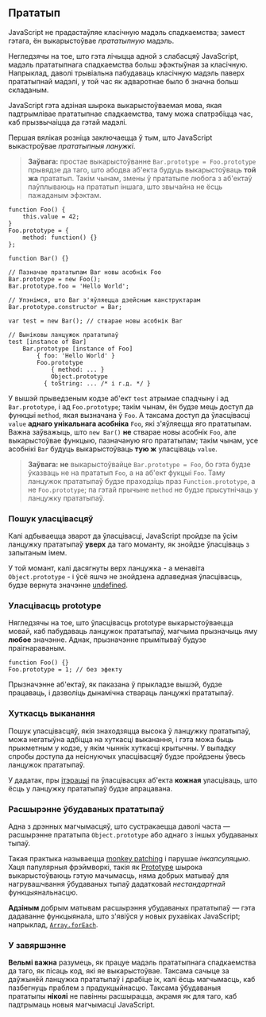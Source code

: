 ## Прататып

JavaScript не прадастаўляе класічную мадэль спадкаемства; замест гэтага, ён
выкарыстоўвае *прататыпную* мадэль.

Негледзячы на тое, што гэта лічыцца адной з слабасцяў JavaScript, мадэль
прататыпнага спадкаемства больш эфэктыўная за класічную.
Напрыклад, даволі трывіальна пабудаваць класічную мадэль паверх прататыпнай мадэлі,
у той час як адваротнае было б значна больш складаным.

JavaScript гэта адзіная шырока выкарыстоўваемая мова, якая падтрымлівае
прататыпнае спадкаемства, таму можа спатрэбіцца час, каб прызвычаіцца да гэтай мадэлі.

Першая вялікая розніца заключаецца ў тым, што JavaScript выкастроўвае *прататыпныя
ланужкі*.

> **Заўвага:** простае выкарыстоўванне `Bar.prototype = Foo.prototype` прывядзе
> да таго, што абодва аб'екта будуць выкарыстоўваць **той жа** прататып.
> Такім чынам, змены ў прататыпе любога з аб'ектаў паўплываюць на прататып іншага,
> што звычайна не ёсць пажаданым эфэктам.

    function Foo() {
        this.value = 42;
    }
    Foo.prototype = {
        method: function() {}
    };

    function Bar() {}

    // Пазначае прататыпам Bar новы асобнік Foo
    Bar.prototype = new Foo();
    Bar.prototype.foo = 'Hello World';

    // Упэнімся, што Bar з'яўляецца дзейсным канструктарам
    Bar.prototype.constructor = Bar;

    var test = new Bar(); // стварае новы асобнік Bar

    // Выніковы ланцужок прататыпаў
    test [instance of Bar]
        Bar.prototype [instance of Foo]
            { foo: 'Hello World' }
            Foo.prototype
                { method: ... }
                Object.prototype
              { toString: ... /* і г.д. */ }

У вышэй прыведзеным кодзе аб'ект `test` атрымае спадчыну і ад `Bar.prototype`,
і ад `Foo.prototype`; такім чынам, ён будзе мець доступ да функцыі `method`, якая
вызначана ў `Foo`. А таксама доступ да ўласцівасці `value`
**аднаго унікальнага асобніка** `Foo`, які з'яўляецца яго прататыпам. Важна заўважыць,
што `new Bar()` **не** стварае новы асобнік `Foo`, але выкарыстоўвае функцыю,
пазначаную яго прататыпам; такім чынам, усе асобнікі `Bar` будуць выкарыстоўваць
**тую ж** уласціваць `value`.

> **Заўвага:** **не** выкарыстоўвайце `Bar.prototype = Foo`, бо гэта будзе
> ўказваць не на прататып `Foo`, а на аб'ект фукцыі `Foo`. Таму ланцужок
> прататыпаў будзе праходзіць праз `Function.prototype`, а не `Foo.prototype`;
> па гэтай прычыне `method` не будзе прысутнічаць у ланцужку прататыпаў.

### Пошук уласцівасцяў

Калі адбываецца зварот да ўласцівасці, JavaScript пройдзе па ўсім
ланцужку прататыпаў **уверх** да таго моманту, як знойдзе ўласціваць з запытаным імем.

У той момант, калі дасягнуты верх ланцужка - а менавіта `Object.prototype` - і ўсё яшчэ
не знойдзена адпаведная ўласцівасць, будзе вернута значэнне [undefined](#core.undefined).

### Уласцівасць prototype

Нягледзячы на тое, што ўласцівасць prototype выкарыстоўваецца мовай, каб пабудаваць
ланцужок прататыпаў, магчыма прызначыць яму **любое** значэнне. Аднак, прызначэнне
прымітываў будузе праігнараваным.

    function Foo() {}
    Foo.prototype = 1; // без эфекту

Прызначэнне аб'ектаў, як паказана ў прыкладзе вышэй, будзе працаваць, і дазволіць
дынамічна ствараць ланцужкі прататыпаў.

### Хуткасць выканання

Пошук уласцівасцяў, якія знаходзяцца высока ў ланцужку прататыпаў, можа
негатыўна адбіцца на хуткасці выканання, і гэта можа быць прыкметным у кодзе, у якім
чыннік хуткасці крытычны. У выпадку спробы доступа да неіснуючых уласцівасцяў
будзе пройдзены ўвесь ланцужок прататыпаў.

У дадатак, пры [ітэрацыі](#object.forinloop) па ўласцівасцях аб'екта
**кожная** уласціваць, што ёсць у ланцужку прататыпаў будзе апрацавана.

### Расшырэнне ўбудаваных прататыпаў

Адна з дрэнных магчымасцяў, што сустракаецца даволі часта — расшырэнне прататыпа
`Object.prototype` або аднаго з іншых убудаваных тыпаў.

Такая практыка называецца [monkey patching][1] і парушае *інкапсуляцыю*. Хаця
папулярныя фрэймворкі, такія як [Prototype][2] шырока выкарыстоўваюць гэтую
мачымасць, няма добрых матываў для нагрувашчвання ўбудаваных тыпаў дадатковай
*нестандартнай* функцыянальнасцю.

**Адзіным** добрым матывам расшырэння убудаваных прататыпаў — гэта дадаванне функцыянала,
што з'явіўся у новых рухавіках JavaScript; напрыклад, [`Array.forEach`][3].

### У завяршэнне

**Вельмі важна** разумець, як працуе мадэль прататыпнага спадкаемства да таго, як
пісаць код, які яе выкарыстоўвае. Таксама сачыце за даўжынёй ланцужка прататыпаў
і драбіце іх, калі ёсць магчымасць, каб пазбегнуць праблем з прадукцыйнасцю.
Таксама ўбудаваныя прататыпы **ніколі** не павінны расшырацца, акрамя як для
таго, каб падтрымаць новыя магчымасці JavaScript.

[1]: http://en.wikipedia.org/wiki/Monkey_patch
[2]: http://prototypejs.org/
[3]: https://developer.mozilla.org/en/JavaScript/Reference/Global_Objects/Array/forEach
